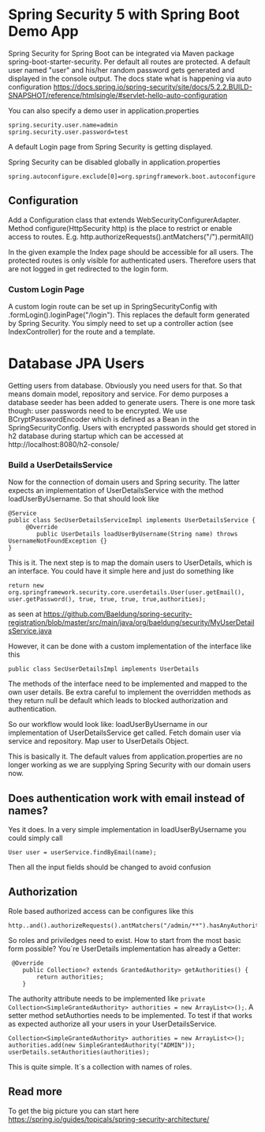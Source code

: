 # Spring Security 5 with Spring Boot Demo App

Spring Security for Spring Boot can be integrated via Maven package spring-boot-starter-security. Per default all routes
are protected. A default user named "user" and his/her random password gets generated and displayed in the console output. The docs state what is happening via
auto configuration
https://docs.spring.io/spring-security/site/docs/5.2.2.BUILD-SNAPSHOT/reference/htmlsingle/#servlet-hello-auto-configuration

You can also specify a demo user in application.properties
````
spring.security.user.name=admin
spring.security.user.password=test
```` 
A default Login page from Spring Security is getting displayed.

Spring Security can be disabled globally in application.properties 
````
spring.autoconfigure.exclude[0]=org.springframework.boot.autoconfigure.security.servlet.SecurityAutoConfiguration
````

## Configuration
Add a Configuration class that extends WebSecurityConfigurerAdapter. Method configure(HttpSecurity http) is the place
to restrict or enable access to routes. E.g. http.authorizeRequests().antMatchers("/").permitAll()


In the given example the Index page should be accessible for all users. The protected routes is only visible for
authenticated users. Therefore users that are not logged in get redirected to the login form.

### Custom Login Page
A custom login route can be set up in SpringSecurityConfig with .formLogin().loginPage("/login"). This replaces the default
form generated by Spring Security. You simply need to set up a controller action (see IndexController) for the route and a template.

# Database JPA Users
Getting users from database. Obviously you need users for that. So that means domain model, repository and service. For 
demo purposes a database seeder has been added to generate users. There is one more task though: user passwords need to be
encrypted. We use BCryptPasswordEncoder which is defined as a Bean in the SpringSecurityConfig. Users with encrypted passwords should get stored in h2
database during startup which can be accessed at http://localhost:8080/h2-console/

### Build a UserDetailsService 
Now for the connection of domain users and Spring security. The latter expects an implementation of UserDetailsService with the method loadUserByUsername.
So that should look like

````
@Service
public class SecUserDetailsServiceImpl implements UserDetailsService {
     @Override
        public UserDetails loadUserByUsername(String name) throws UsernameNotFoundException {}
}
````

This is it. The next step is to map the domain users to UserDetails, which is an interface. You could have it simple here and just do something like
````
return new org.springframework.security.core.userdetails.User(user.getEmail(), user.getPassword(), true, true, true, true,authorities);
````
as seen at https://github.com/Baeldung/spring-security-registration/blob/master/src/main/java/org/baeldung/security/MyUserDetailsService.java  

However, it can be done with a custom implementation of the interface like this
````
public class SecUserDetailsImpl implements UserDetails 
````
The methods of the interface need to be implemented and mapped to the own user details. Be extra careful to implement the overridden methods as they
return null be default which leads to blocked authorization and authentication.

So our workflow would look like:
loadUserByUsername in our implementation of UserDetailsService get called. Fetch domain user via service and repository. 
Map user to UserDetails Object. 

This is basically it. The default values from application.properties are no longer working as we are supplying Spring Security
with our domain users now.

## Does authentication work with email instead of names? 
Yes it does. In a very simple implementation in loadUserByUsername you could simply call
````
User user = userService.findByEmail(name);
````
Then all the input fields should be changed to avoid confusion

## Authorization
Role based authorized access can be configures like this
````
http..and().authorizeRequests().antMatchers("/admin/**").hasAnyAuthority("ADMIN")
````
So roles and priviledges need to exist. How to start from the most basic form possible? You´re UserDetails implementation has already a Getter: 
````
 @Override
    public Collection<? extends GrantedAuthority> getAuthorities() {
        return authorities;
    }
````
The authority attribute needs to be implemented like `private Collection<SimpleGrantedAuthority> authorities = new ArrayList<>();`. A setter method setAuthorties needs
to be implemented. To test if that works as expected authorize all your users in your UserDetailsService.

````
Collection<SimpleGrantedAuthority> authorities = new ArrayList<>();
authorities.add(new SimpleGrantedAuthority("ADMIN"));
userDetails.setAuthorities(authorities);
````
This is quite simple. It´s a collection with names of roles.

## Read more
To get the big picture you can start here https://spring.io/guides/topicals/spring-security-architecture/